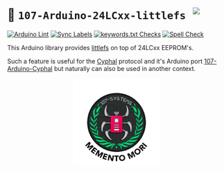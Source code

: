 <a href="https://107-systems.org/"><img align="right" src="https://raw.githubusercontent.com/107-systems/.github/main/logo/107-systems.png" width="15%"></a>
:floppy_disk: `107-Arduino-24LCxx-littlefs`
===========================================
[![Arduino Lint](https://github.com/107-systems/107-Arduino-24LCxx-littlefs/workflows/Arduino%20Lint/badge.svg)](https://github.com/107-systems/107-Arduino-24LCxx-littlefs/actions?workflow=Arduino+Lint)
[![Sync Labels](https://github.com/107-systems/107-Arduino-24LCxx-littlefs/workflows/Sync%20Labels/badge.svg)](https://github.com/107-systems/107-Arduino-24LCxx-littlefs/actions?workflow=Sync+Labels)
[![keywords.txt Checks](https://github.com/107-systems/107-Arduino-24LCxx-littlefs/workflows/Extra%20Library%20Checks/badge.svg)](https://github.com/107-systems/107-Arduino-24LCxx-littlefs/actions?workflow=Extra+Library+Checks)
[![Spell Check](https://github.com/107-systems/107-Arduino-24LCxx-littlefs/workflows/Spell%20Check/badge.svg)](https://github.com/107-systems/107-Arduino-24LCxx-littlefs/actions?workflow=Spell+Check)

This Arduino library provides [littlefs](https://github.com/littlefs-project/littlefs) on top of 24LCxx EEPROM's.

Such a feature is useful for the [Cyphal](https://opencyphal.org/) protocol and it's Arduino port [107-Arduino-Cyphal](https://github.com/107-systems/107-Arduino-Cyphal) but naturally can also be used in another context.

<p align="center">
  <a href="https://github.com/107-systems/l3xz"><img src="https://raw.githubusercontent.com/107-systems/.github/main/logo/l3xz-logo-memento-mori-github.png" width="40%"></a>
</p>

